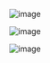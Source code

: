 ![image](https://github.com/user-attachments/assets/bb334299-8c3e-451d-9d5a-b3beeadd058a)



![image](https://github.com/user-attachments/assets/726207c3-4287-487c-9305-efd357e59c88)

![image](https://github.com/user-attachments/assets/2aa35e40-ed28-4381-b92a-5c44e7bcb4b6)
